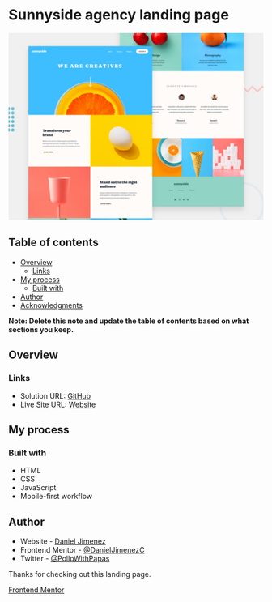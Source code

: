 # Sunnyside agency landing page

![Design preview for the Sunnyside agency landing page](./design/desktop-preview.jpg)

## Table of contents

- [Overview](#overview)
  - [Links](#links)
- [My process](#my-process)
  - [Built with](#built-with)
- [Author](#author)
- [Acknowledgments](#acknowledgments)

**Note: Delete this note and update the table of contents based on what sections you keep.**

## Overview

### Links

- Solution URL: [GitHub](https://github.com/DanielJimenezC/sunnyside.github.io)
- Live Site URL: [Website](https://danieljimenezc.github.io/sunnyside.github.io/)

## My process

### Built with

- HTML
- CSS
- JavaScript
- Mobile-first workflow

## Author

- Website - [Daniel Jimenez](https://www.daniel-jimenez.tech)
- Frontend Mentor - [@DanielJimenezC](https://www.frontendmentor.io/profile/DanielJimenezC)
- Twitter - [@PolloWithPapas](https://twitter.com/PolloWithPapas)

Thanks for checking out this landing page.

[Frontend Mentor](https://www.frontendmentor.io)